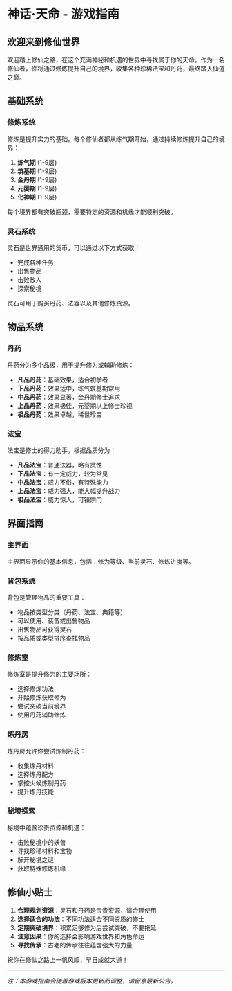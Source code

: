 # 神话·天命 - 游戏指南

## 欢迎来到修仙世界

欢迎踏上修仙之路，在这个充满神秘和机遇的世界中寻找属于你的天命。作为一名修仙者，你将通过修炼提升自己的境界，收集各种珍稀法宝和丹药，最终踏入仙道之巅。

## 基础系统

### 修炼系统

修炼是提升实力的基础。每个修仙者都从练气期开始，通过持续修炼提升自己的境界：

1. **练气期** (1-9层)
2. **筑基期** (1-9层)
3. **金丹期** (1-9层)
4. **元婴期** (1-9层)
5. **化神期** (1-9层)

每个境界都有突破瓶颈，需要特定的资源和机缘才能顺利突破。

### 灵石系统

灵石是世界通用的货币，可以通过以下方式获取：

- 完成各种任务
- 出售物品
- 击败敌人
- 探索秘境

灵石可用于购买丹药、法器以及其他修炼资源。

## 物品系统

### 丹药

丹药分为多个品级，用于提升修为或辅助修炼：

- **凡品丹药**：基础效果，适合初学者
- **下品丹药**：效果适中，练气筑基期常用
- **中品丹药**：效果显著，金丹期修士追求
- **上品丹药**：效果极佳，元婴期以上修士珍视
- **极品丹药**：效果卓越，稀世珍宝

### 法宝

法宝是修士的得力助手，根据品质分为：

- **凡品法宝**：普通法器，略有灵性
- **下品法宝**：有一定威力，较为常见
- **中品法宝**：威力不俗，有特殊能力
- **上品法宝**：威力强大，能大幅提升战力
- **极品法宝**：威力惊人，可镇宗门

## 界面指南

### 主界面

主界面显示你的基本信息，包括：修为等级、当前灵石、修炼进度等。

### 背包系统

背包是管理物品的重要工具：

- 物品按类型分类（丹药、法宝、典籍等）
- 可以使用、装备或出售物品
- 出售物品可获得灵石
- 按品质或类型排序查找物品

### 修炼室

修炼室是提升修为的主要场所：

- 选择修炼功法
- 开始修炼获取修为
- 尝试突破当前境界
- 使用丹药辅助修炼

### 炼丹房

炼丹房允许你尝试炼制丹药：

- 收集炼丹材料
- 选择炼丹配方
- 掌控火候炼制丹药
- 提升炼丹技能

### 秘境探索

秘境中蕴含珍贵资源和机遇：

- 击败秘境中的妖兽
- 寻找珍稀材料和宝物
- 解开秘境之谜
- 获取特殊修炼机缘

## 修仙小贴士

1. **合理规划资源**：灵石和丹药是宝贵资源，请合理使用
2. **选择适合的功法**：不同功法适合不同资质的修士
3. **定期突破境界**：积累足够修为后尝试突破，不要拖延
4. **注意因果**：你的选择会影响游戏世界和角色命运
5. **寻找传承**：古老的传承往往蕴含强大的力量

祝你在修仙之路上一帆风顺，早日成就大道！

---

*注：本游戏指南会随着游戏版本更新而调整，请留意最新公告。* 
